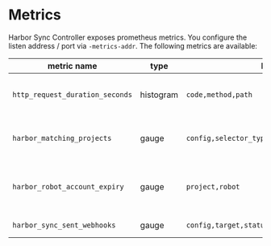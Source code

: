 # Metrics

Harbor Sync Controller exposes prometheus metrics. You configure the listen address / port via `-metrics-addr`.
The following metrics are available:

| metric name | type | labels | description |
|---|---|---|---|
| `http_request_duration_seconds` | histogram | `code,method,path` | keeps track of the duration API requests towards harbor |
| `harbor_matching_projects` | gauge | `config,selector_type,selector_project_name` | total number of matching projects per HarborSyncConfig |
| `harbor_robot_account_expiry` | gauge | `project,robot` | the date after which the robot account expires, expressed as Unix Epoch Time |
| `harbor_sync_sent_webhooks` | gauge | `config,target,status_code` | The number of webhooks sent |
